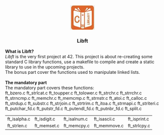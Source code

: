 <br />
<div align="center">
  <a href="https://github.com/djedd1ne/Libft">
    <img src="images/logo.png" alt="Logo" width="80" height="80">
  </a>

  <h3 align="center">Libft</h3>
</div>
<b>What is Libft? </b><br>
<i>Libft</i> is the very first project at 42. This project is about re-creating some standard C library functions, use
a makefile to compile and create a static library to use in the upcoming projects.<br>
The bonus part cover the functions used to manipulate linked lists.
<br><br>
<b>The mandatory part</b><br>
The mandatory part covers these functions:<br>
<table>
<tr><td>ft_isalpha.c</td><td>ft_isdigit.c</td><td>ft_isalnum.c</td><td>ft_isascii.c</td><td>ft_isprint.c</td></tr>
<tr><td>ft_strlen.c</td><td>ft_memset.c</td>ft_bzero.c</td><td>ft_memcpy.c</td><td>ft_memmove.c</td><td>ft_strlcpy.c</td>
ft_strlcat.c ft_toupper.c ft_tolower.c ft_strchr.c ft_strrchr.c ft_strncmp.c
ft_memchr.c ft_memcmp.c ft_strnstr.c ft_atoi.c ft_calloc.c ft_strdup.c 
ft_substr.c ft_strjoin.c ft_strtrim.c ft_itoa.c ft_strmapi.c ft_striteri.c 
ft_putchar_fd.c ft_putstr_fd.c ft_putendl_fd.c ft_putnbr_fd.c ft_split.c
</table>
